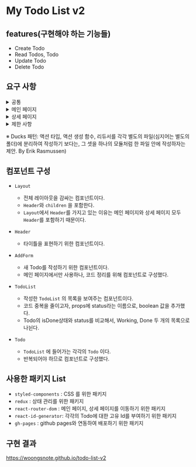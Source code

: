 # My Todo List v2

## features(구현해야 하는 기능들)

- Create Todo
- Read Todos, Todo
- Update Todo
- Delete Todo

## 요구 사항

<details>
<summary>공통</summary>

  - todos 데이터는 리덕스를 사용해서 전역으로 상태를 관리.
  - todos 모듈은 `Ducks 패턴` 으로 구현.
  - 컴포넌트 구조는 자유롭게 구현.
</details>

<details>
<summary>메인 페이지</summary>

  - 디자인과 화면 구성은 자유롭게 구현.
  - Todo의 상태에 "완료"그룹과 "진행중" 그룹을 나뉘어서 보이도록 구현.
  - Todo를 추가하면 제목 `input` 과 내용 `input`은 다시 빈 값이 되도록 구현.
  - input에 값이 있는 상태에서 상세 페이지로 이동하는 경우, input의 value가 초기화 되도록 구현.
  - Todo의 완료 상태가 `true` 이면, 상태 버튼의 라벨을 취소, `false`이면 라벨을 "완료"로 보이도록 구현.
  - 전체 화면의 최대 넓이는 `1200px`, 최소 넓이는 `800px`로 제한하고, 컨텐츠를 화면의 가운데로 배치.
  - `상세보기` 클릭하면 Todo의 상세 페이지로 이동.
  
</details>

<details>
<summary>상세 페이지</summary>

- 상세 페이지의 디자인과 화면 구성은 자유롭게 구현하되, 아래 요소들은 보여야 합니다.
  - Todo의 ID
  - Todo의 제목
  - Todo의 내용
  - `이전으로` 버튼: `이전으로` 버튼을 구현하고, `이전으로` 버튼을 클릭하면, 리스트 화면으로 되돌아감.
      
</details>

<details>
<summary>제한 사항</summary>

  - map을 사용할 때, 반드시 key 를 넣어아 하며, `map`의 `index` 사용을 금지합니다.
  - Todo Id 생성 시, `todos.length` 를 사용해서 생성하지 않습니다. 
  - `todos.length`를 사용해서 id 생성 시 발생할 수 있는 문제점:
  
 </details>


※ Ducks 패턴: 액션 타입, 액션 생성 함수, 리듀서를 각각 별도의 파일(심지어는 별도의 폴더)에 분리하여 작성하기 보다는, 그 셋을 하나의 모듈처럼 한 파일 안에 작성하자는 제안. By Erik Rasmussen)


## 컴포넌트 구성

- `Layout`

  - 전체 레이아웃을 감싸는 컴포넌트이다.
  - `Header`와 `children` 을 포함한다.
  - `Layout`에서 `Header`를 가지고 있는 이유는 메인 페이지와 상세 페이지 모두 `Header`를 포함하기 때문이다.

- `Header`

  - 타이틀을 표현하기 위한 컴포넌트이다.

- `AddForm`

  - 새 Todo를 작성하기 위한 컴포넌트이다.
  - 메인 페이지에서만 사용하나, 코드 정리를 위해 컴포넌트로 구성했다.

- `TodoList`

  - 작성한 `TodoList` 의 목록을 보여주는 컴포넌트이다.
  - 코드 중복을 줄이고자, props에 status라는 이름으로, boolean 값을 추가했다.
  - Todo의 isDone상태와 status를 비교해서, Working, Done 두 개의 목록으로 나뉜다.

- `Todo`

  - `TodoList` 에 들어가는 각각의 `Todo` 이다.
  - 반복되어야 하므로 컴포넌트로 구성했다.

## 사용한 패키지 List

- `styled-components` : CSS 를 위한 패키지
- `redux` : 상태 관리를 위한 패키지
- `react-router-dom` : 메인 페이지, 상세 페이지를 이동하기 위한 패키지
- `react-id-generator`: 각각의 Todo에 대한 고유 Id를 부여하기 위한 패키지
- `gh-pages` : github pages와 연동하여 배포하기 위한 패키지

## 구현 결과
https://woongsnote.github.io/todo-list-v2



